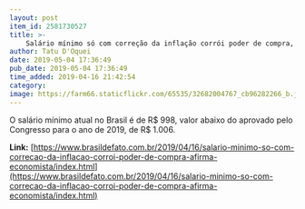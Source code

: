 ```yaml
---
layout: post
item_id: 2581730527
title: >-
    Salário mínimo só com correção da inflação corrói poder de compra, afirma economista
author: Tatu D'Oquei
date: 2019-05-04 17:36:49
pub_date: 2019-05-04 17:36:49
time_added: 2019-04-16 21:42:54
category: 
image: https://farm66.staticflickr.com/65535/32682004767_cb96282266_b.jpg
---
```


O salário mínimo atual no Brasil é de R$ 998, valor abaixo do aprovado pelo Congresso para o ano de 2019, de R$ 1.006.

**Link:** [https://www.brasildefato.com.br/2019/04/16/salario-minimo-so-com-correcao-da-inflacao-corroi-poder-de-compra-afirma-economista/index.html](https://www.brasildefato.com.br/2019/04/16/salario-minimo-so-com-correcao-da-inflacao-corroi-poder-de-compra-afirma-economista/index.html)

